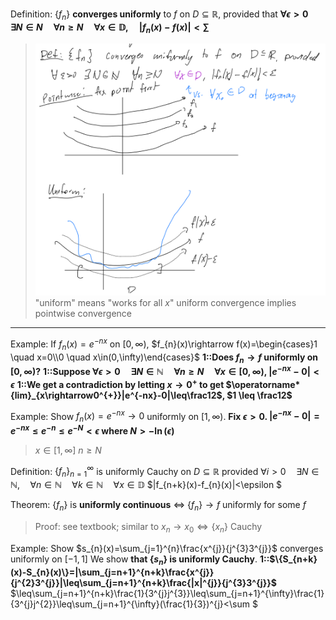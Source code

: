 Definition:
$\{f_n\}$ **converges uniformly** to $f$ on $D \subseteq \mathbb{R}$, provided that **$\forall\epsilon>0\quad\exists N\in N\quad\forall n\geq N\quad\forall x\in\mathbb{D},\quad|f_{n}(x)-f(x)|<\sum$**
> ![|400](z_attachments/Pasted%20image%2020250427210201.png)
> "uniform" means "works for all $x$"
> uniform convergence implies pointwise convergence

***

Example:
If $f_n(x)=e^{-nx}$ on $[0, \infty)$,
$f_{n}(x)\rightarrow f(x)=\begin{cases}1 \quad x=0\\0 \quad x\in(0,\infty)\end{cases}$
**1::Does $f_n \to f$ uniformly on $[0, \infty)$?**
**1::Suppose $\forall\epsilon>0\quad\exists N\in\mathbb{N}\quad\forall n\geq N\quad\forall x\in[0,\infty)$,  $|e^{-nx}-0|<\epsilon$**
**1::We get a contradiction by letting $x \to 0^+$ to get $\operatorname*{lim}_{x\rightarrow0^{+}}|e^{-nx}-0|\leq\frac12$, $1 \leq \frac12$**

Example:
Show $f_n(x)=e^{-nx} \to 0$ uniformly on $[1, \infty)$. 
**Fix $\epsilon > 0$. $|e^{-nx}-0|=e^{-nx}\leq e^{-n}\leq e^{-N}<\epsilon$ where $N > -\ln(\epsilon)$**
> $x \in [1, \infty]$ 
> $n \geq N$

Definition:
$\{f_n\}_{n=1}^{\infty}$ is uniformly Cauchy on $D \subseteq \mathbb{R}$ provided $\forall i>0\quad\exists N\in\mathbb{N},\quad\forall n\in\mathbb{N}\quad\forall k\in\mathbb{N}\quad\forall x\in\mathbb{D}$ $|f_{n+k}(x)-f_{n}(x)|<\epsilon $

Theorem:
$\{f_n\}$ is **uniformly continuous** $\iff$ $\{f_n\}\rightarrow f$ uniformly for some $f$
> Proof: see textbook; similar to $x_{n}\rightarrow x_{0}\Leftrightarrow\{x_{n}\}$ Cauchy

Example:
Show $s_{n}(x)=\sum_{j=1}^{n}\frac{x^{j}}{j^{3}3^{j}}$ converges uniformly on $[-1, 1]$
We show **that $\{s_n\}$ is uniformly Cauchy**.
**1::$\{S_{n+k}(x)-S_{n}(x)\}=|\sum_{j=n+1}^{n+k}\frac{x^{j}}{j^{2}3^{j}}|\leq\sum_{j=n+1}^{n+k}\frac{|x|^{j}}{j^{3}3^{j}}$**
$\leq\sum_{j=n+1}^{n+k}\frac{1}{3^{j}j^{3}}\leq\sum_{j=n+1}^{\infty}\frac{1}{3^{j}j^{2}}\leq\sum_{j=n+1}^{\infty}(\frac{1}{3})^{j}<\sum $